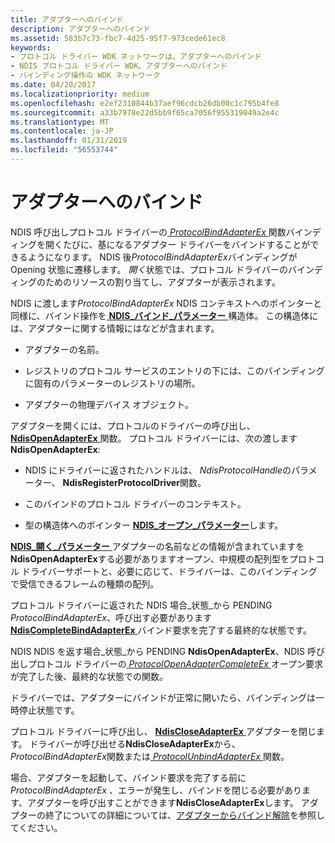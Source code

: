 ```yaml
---
title: アダプターへのバインド
description: アダプターへのバインド
ms.assetid: 583b7c73-fbc7-4d25-95f7-973cede61ec8
keywords:
- プロトコル ドライバー WDK ネットワークは、アダプターへのバインド
- NDIS プロトコル ドライバー WDK、アダプターへのバインド
- バインディング操作の WDK ネットワーク
ms.date: 04/20/2017
ms.localizationpriority: medium
ms.openlocfilehash: e2ef2310844b37aef96cdcb26db00c1c795b4fe8
ms.sourcegitcommit: a33b7978e22d5bb9f65ca7056f955319049a2e4c
ms.translationtype: MT
ms.contentlocale: ja-JP
ms.lasthandoff: 01/31/2019
ms.locfileid: "56553744"
---
```

# <a name="binding-to-an-adapter"></a>アダプターへのバインド





NDIS 呼び出しプロトコル ドライバーの[ *ProtocolBindAdapterEx* ](https://msdn.microsoft.com/library/windows/hardware/ff570220)関数バインディングを開くたびに、基になるアダプター ドライバーをバインドすることができるようになります。 NDIS 後*ProtocolBindAdapterEx*バインディングが Opening 状態に遷移します。 *開く*状態では、プロトコル ドライバーのバインディングのためのリソースの割り当てし、アダプターが表示されます。

NDIS に渡します*ProtocolBindAdapterEx* NDIS コンテキストへのポインターと同様に、バインド操作を[ **NDIS\_バインド\_パラメーター** ](https://msdn.microsoft.com/library/windows/hardware/ff564832)構造体。 この構造体には、アダプターに関する情報にはなどが含まれます。

-   アダプターの名前。

-   レジストリのプロトコル サービスのエントリの下には、このバインディングに固有のパラメーターのレジストリの場所。

-   アダプターの物理デバイス オブジェクト。

アダプターを開くには、プロトコルのドライバーの呼び出し、 [ **NdisOpenAdapterEx** ](https://msdn.microsoft.com/library/windows/hardware/ff563715)関数。 プロトコル ドライバーには、次の渡します**NdisOpenAdapterEx**:

-   NDIS にドライバーに返されたハンドルは、 *NdisProtocolHandle*のパラメーター、 **NdisRegisterProtocolDriver**関数。

-   このバインドのプロトコル ドライバーのコンテキスト。

-   型の構造体へのポインター [ **NDIS\_オープン\_パラメーター**](https://msdn.microsoft.com/library/windows/hardware/ff566734)します。

[**NDIS\_開く\_パラメーター** ](https://msdn.microsoft.com/library/windows/hardware/ff566734)アダプターの名前などの情報が含まれていますを**NdisOpenAdapterEx**する必要がありますオープン、中規模の配列型をプロトコル ドライバーサポートと、必要に応じて、ドライバーは、このバインディングで受信できるフレームの種類の配列。

プロトコル ドライバーに返された NDIS 場合\_状態\_から PENDING *ProtocolBindAdapterEx*、呼び出す必要があります[ **NdisCompleteBindAdapterEx** ](https://msdn.microsoft.com/library/windows/hardware/ff561702)バインド要求を完了する最終的な状態です。

NDIS NDIS を返す場合\_状態\_から PENDING **NdisOpenAdapterEx**、NDIS 呼び出しプロトコル ドライバーの[ *ProtocolOpenAdapterCompleteEx* ](https://msdn.microsoft.com/library/windows/hardware/ff570265)オープン要求が完了した後、最終的な状態での関数。

ドライバーでは、アダプターにバインドが正常に開いたら、バインディングは一時停止状態です。

プロトコル ドライバーに呼び出し、 [ **NdisCloseAdapterEx** ](https://msdn.microsoft.com/library/windows/hardware/ff561640)アダプターを閉じます。 ドライバーが呼び出せる**NdisCloseAdapterEx**から、 *ProtocolBindAdapterEx*関数または[ *ProtocolUnbindAdapterEx* ](https://msdn.microsoft.com/library/windows/hardware/ff570278)関数。

場合、アダプターを起動して、バインド要求を完了する前に*ProtocolBindAdapterEx* 、エラーが発生し、バインドを閉じる必要があります、アダプターを呼び出すことができます**NdisCloseAdapterEx**します。 アダプターの終了についての詳細については、[アダプターからバインド解除](unbinding-from-an-adapter.md)を参照してください。

 

 






